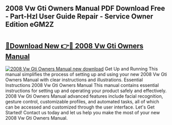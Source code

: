 ## 2008 Vw Gti Owners Manual PDF Download Free - Part-Hzl User Guide Repair - Service Owner Edition eGM2Z

# <h2><a href="http://bc15302.oget.top/?id=2008+Vw+Gti+Owners+Manual">🔗Download New 👉🔴 2008 Vw Gti Owners Manual</a></h2>

[![2008 Vw Gti Owners Manual new download](https://i.imgur.com/5g1atiW.png)](http://bc15302.oget.top/?id=2008+Vw+Gti+Owners+Manual)
Get Up and Running This manual simplifies the process of setting up and using your new 2008 Vw Gti Owners Manual with clear instructions and illustrations. Essential Instructions 2008 Vw Gti Owners Manual This manual contains essential instructions for setting up and operating your product safely and effectively. 2008 Vw Gti Owners Manual advanced features include facial recognition, gesture control, customizable profiles, and automated tasks, all of which can be accessed and customized through the user interface. Let's Get Started! Contact us today and let us help you make the most of your new 2008 Vw Gti Owners Manual.
